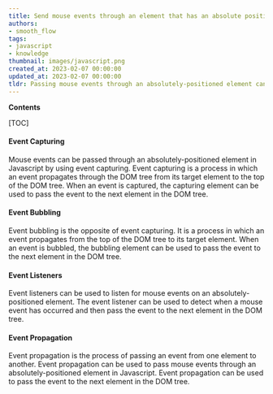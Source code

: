 ```yaml
---
title: Send mouse events through an element that has an absolute positioning
authors:
- smooth_flow
tags:
- javascript
- knowledge
thumbnail: images/javascript.png
created_at: 2023-02-07 00:00:00
updated_at: 2023-02-07 00:00:00
tldr: Passing mouse events through an absolutely-positioned element can be done by setting the element`s `pointer-events` property to `none`.
---
```


**Contents**

[TOC]

#### Event Capturing

Mouse events can be passed through an absolutely-positioned element in Javascript by using event capturing. Event capturing is a process in which an event propagates through the DOM tree from its target element to the top of the DOM tree. When an event is captured, the capturing element can be used to pass the event to the next element in the DOM tree. 

#### Event Bubbling

Event bubbling is the opposite of event capturing. It is a process in which an event propagates from the top of the DOM tree to its target element. When an event is bubbled, the bubbling element can be used to pass the event to the next element in the DOM tree.

#### Event Listeners

Event listeners can be used to listen for mouse events on an absolutely-positioned element. The event listener can be used to detect when a mouse event has occurred and then pass the event to the next element in the DOM tree.

#### Event Propagation

Event propagation is the process of passing an event from one element to another. Event propagation can be used to pass mouse events through an absolutely-positioned element in Javascript. Event propagation can be used to pass the event to the next element in the DOM tree.
